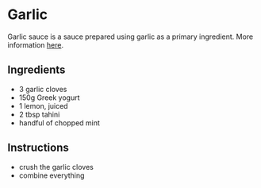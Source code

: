 # Garlic

Garlic sauce is a sauce prepared using garlic as a primary ingredient. More information [here](https://en.wikipedia.org/wiki/Garlic_sauce).

## Ingredients

* 3 garlic cloves
* 150g Greek yogurt
* 1 lemon, juiced
* 2 tbsp tahini
* handful of chopped mint

## Instructions
* crush the garlic cloves
* combine everything
